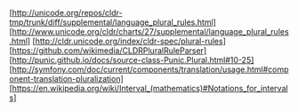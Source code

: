 [http://unicode.org/repos/cldr-tmp/trunk/diff/supplemental/language_plural_rules.html]
[http://www.unicode.org/cldr/charts/27/supplemental/language_plural_rules.html]
[http://cldr.unicode.org/index/cldr-spec/plural-rules]
[https://github.com/wikimedia/CLDRPluralRuleParser]
[http://punic.github.io/docs/source-class-Punic.Plural.html#10-25]
[http://symfony.com/doc/current/components/translation/usage.html#component-translation-pluralization]
[https://en.wikipedia.org/wiki/Interval_(mathematics)#Notations_for_intervals]